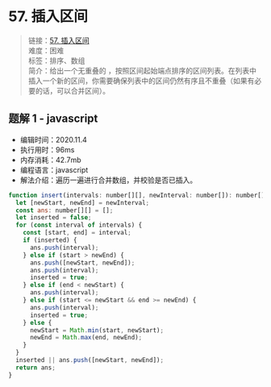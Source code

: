 # 57. 插入区间

> 链接：[57. 插入区间](https://leetcode-cn.com/problems/insert-interval/)  
> 难度：困难  
> 标签：排序、数组  
> 简介：给出一个无重叠的 ，按照区间起始端点排序的区间列表。在列表中插入一个新的区间，你需要确保列表中的区间仍然有序且不重叠（如果有必要的话，可以合并区间）。

## 题解 1 - javascript

- 编辑时间：2020.11.4
- 执行用时：96ms
- 内存消耗：42.7mb
- 编程语言：javascript
- 解法介绍：遍历一遍进行合并数组，并校验是否已插入。

```javascript
function insert(intervals: number[][], newInterval: number[]): number[][] {
  let [newStart, newEnd] = newInterval;
  const ans: number[][] = [];
  let inserted = false;
  for (const interval of intervals) {
    const [start, end] = interval;
    if (inserted) {
      ans.push(interval);
    } else if (start > newEnd) {
      ans.push([newStart, newEnd]);
      ans.push(interval);
      inserted = true;
    } else if (end < newStart) {
      ans.push(interval);
    } else if (start <= newStart && end >= newEnd) {
      ans.push(interval);
      inserted = true;
    } else {
      newStart = Math.min(start, newStart);
      newEnd = Math.max(end, newEnd);
    }
  }
  inserted || ans.push([newStart, newEnd]);
  return ans;
}
```
